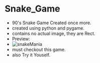 # Snake_Game
- 90's Snake Game Created once more.
- created using python and pygame.
- contains no actual image, they are Rect.
- Preview:
- ![snakeMania](https://user-images.githubusercontent.com/77043443/193521587-7f52202c-6708-4f37-a6b6-2d730ac7d3b6.png)
- must checkout this game.
- also Try it Youself.
